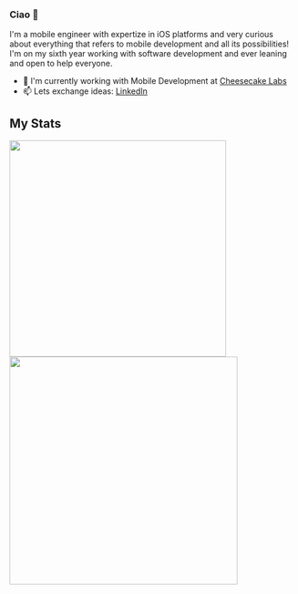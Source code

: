 ### Ciao 👋

I'm a mobile engineer with expertize in iOS platforms and very curious about everything that refers to mobile development and all its possibilities! I'm on my sixth year working with software development and ever leaning and open to help everyone. 

- 🔭 I'm currently working with Mobile Development at [Cheesecake Labs](https://cheesecakelabs.com/br/)
- 📫 Lets exchange ideas: [LinkedIn](https://www.linkedin.com/in/rodrigo-conte-oliv/)

## My Stats

<div>
<img width="380px" align="left" src="https://github-readme-stats.vercel.app/api/top-langs/?username=rocontrex&show_icons=true&langs_count=8&layout=compact&theme=buefy&count_private=true"/>

<img width="400px" align="left" src="https://github-readme-stats.vercel.app/api?username=rocontrex&theme=buefy&?theme=dark&show_icons=true%count_private=true&include_all_commits=true"/>

<!-- img width="490px" align="left" src="https://github-readme-stats.vercel.app/api/wakatime?username=rocontrex"/ -->
</div>

